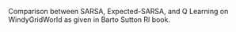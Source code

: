 Comparison between SARSA, Expected-SARSA, and Q Learning on WindyGridWorld as given in Barto Sutton Rl book.
